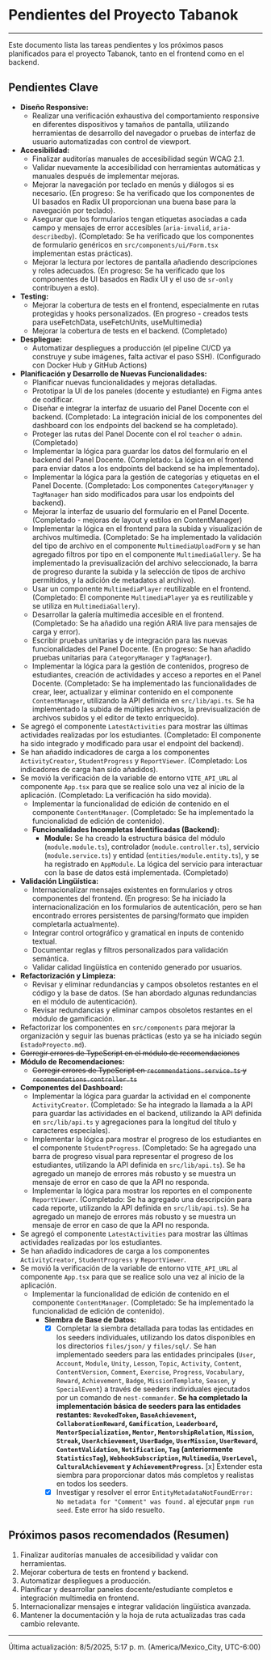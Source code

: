 # Pendientes del Proyecto Tabanok

---

Este documento lista las tareas pendientes y los próximos pasos planificados para el proyecto Tabanok, tanto en el frontend como en el backend.

## Pendientes Clave

- **Diseño Responsive:**
  - Realizar una verificación exhaustiva del comportamiento responsive en diferentes dispositivos y tamaños de pantalla, utilizando herramientas de desarrollo del navegador o pruebas de interfaz de usuario automatizadas con control de viewport.
- **Accesibilidad:**
  - Finalizar auditorías manuales de accesibilidad según WCAG 2.1.
  - Validar nuevamente la accesibilidad con herramientas automáticas y manuales después de implementar mejoras.
  - Mejorar la navegación por teclado en menús y diálogos si es necesario. (En progreso: Se ha verificado que los componentes de UI basados en Radix UI proporcionan una buena base para la navegación por teclado).
  - Asegurar que los formularios tengan etiquetas asociadas a cada campo y mensajes de error accesibles (`aria-invalid`, `aria-describedby`). (Completado: Se ha verificado que los componentes de formulario genéricos en `src/components/ui/Form.tsx` implementan estas prácticas).
  - Mejorar la lectura por lectores de pantalla añadiendo descripciones y roles adecuados. (En progreso: Se ha verificado que los componentes de UI basados en Radix UI y el uso de `sr-only` contribuyen a esto).
- **Testing:**
  - Mejorar la cobertura de tests en el frontend, especialmente en rutas protegidas y hooks personalizados. (En progreso - creados tests para useFetchData, useFetchUnits, useMultimedia)
  - Mejorar la cobertura de tests en el backend. (Completado)
- **Despliegue:**
  - Automatizar despliegues a producción (el pipeline CI/CD ya construye y sube imágenes, falta activar el paso SSH). (Configurado con Docker Hub y GitHub Actions)
- **Planificación y Desarrollo de Nuevas Funcionalidades:**
  - Planificar nuevas funcionalidades y mejoras detalladas.
  - Prototipar la UI de los paneles (docente y estudiante) en Figma antes de codificar.
  - Diseñar e integrar la interfaz de usuario del Panel Docente con el backend. (Completado: La integración inicial de los componentes del dashboard con los endpoints del backend se ha completado).
  - Proteger las rutas del Panel Docente con el rol `teacher` o `admin`. (Completado)
  - Implementar la lógica para guardar los datos del formulario en el backend del Panel Docente. (Completado: La lógica en el frontend para enviar datos a los endpoints del backend se ha implementado).
  - Implementar la lógica para la gestión de categorías y etiquetas en el Panel Docente. (Completado: Los componentes `CategoryManager` y `TagManager` han sido modificados para usar los endpoints del backend).
  - Mejorar la interfaz de usuario del formulario en el Panel Docente. (Completado - mejoras de layout y estilos en ContentManager)
  - Implementar la lógica en el frontend para la subida y visualización de archivos multimedia. (Completado: Se ha implementado la validación del tipo de archivo en el componente `MultimediaUploadForm` y se han agregado filtros por tipo en el componente `MultimediaGallery`. Se ha implementado la previsualización del archivo seleccionado, la barra de progreso durante la subida y la selección de tipos de archivo permitidos, y la adición de metadatos al archivo).
  - Usar un componente `MultimediaPlayer` reutilizable en el frontend. (Completado: El componente `MultimediaPlayer` ya es reutilizable y se utiliza en `MultimediaGallery`).
  - Desarrollar la galería multimedia accesible en el frontend. (Completado: Se ha añadido una región ARIA live para mensajes de carga y error).
  - Escribir pruebas unitarias y de integración para las nuevas funcionalidades del Panel Docente. (En progreso: Se han añadido pruebas unitarias para `CategoryManager` y `TagManager`).
  - Implementar la lógica para la gestión de contenidos, progreso de estudiantes, creación de actividades y acceso a reportes en el Panel Docente. (Completado: Se ha implementado las funcionalidades de crear, leer, actualizar y eliminar contenido en el componente `ContentManager`, utilizando la API definida en `src/lib/api.ts`. Se ha implementado la subida de múltiples archivos, la previsualización de archivos subidos y el editor de texto enriquecido).
- Se agregó el componente `LatestActivities` para mostrar las últimas actividades realizadas por los estudiantes. (Completado: El componente ha sido integrado y modificado para usar el endpoint del backend).
- Se han añadido indicadores de carga a los componentes `ActivityCreator`, `StudentProgress` y `ReportViewer`. (Completado: Los indicadores de carga han sido añadidos).
- Se movió la verificación de la variable de entorno `VITE_API_URL` al componente `App.tsx` para que se realice solo una vez al inicio de la aplicación. (Completado: La verificación ha sido movida).
  - Implementar la funcionalidad de edición de contenido en el componente `ContentManager`. (Completado: Se ha implementado la funcionalidad de edición de contenido).
  - **Funcionalidades Incompletas Identificadas (Backend):**
    - **Module:** Se ha creado la estructura básica del módulo (`module.module.ts`), controlador (`module.controller.ts`), servicio (`module.service.ts`) y entidad (`entities/module.entity.ts`), y se ha registrado en `AppModule`. La lógica del servicio para interactuar con la base de datos está implementada. (Completado)
- **Validación Lingüística:**
  - Internacionalizar mensajes existentes en formularios y otros componentes del frontend. (En progreso: Se ha iniciado la internacionalización en los formularios de autenticación, pero se han encontrado errores persistentes de parsing/formato que impiden completarla actualmente).
  - Integrar control ortográfico y gramatical en inputs de contenido textual.
  - Documentar reglas y filtros personalizados para validación semántica.
  - Validar calidad lingüística en contenido generado por usuarios.
- **Refactorización y Limpieza:**
  - Revisar y eliminar redundancias y campos obsoletos restantes en el código y la base de datos. (Se han abordado algunas redundancias en el módulo de autenticación).
  - Revisar redundancias y eliminar campos obsoletos restantes en el módulo de gamificación.
- Refactorizar los componentes en `src/components` para mejorar la organización y seguir las buenas prácticas (esto ya se ha iniciado según `EstadoProyecto.md`).
- ~~Corregir errores de TypeScript en el módulo de recomendaciones~~
- **Módulo de Recomendaciones:**
  - ~~Corregir errores de TypeScript en `recommendations.service.ts` y `recommendations.controller.ts`~~
- **Componentes del Dashboard:**
  - Implementar la lógica para guardar la actividad en el componente `ActivityCreator`. (Completado: Se ha integrado la llamada a la API para guardar las actividades en el backend, utilizando la API definida en `src/lib/api.ts` y agregaciones para la longitud del título y caracteres especiales).
  - Implementar la lógica para mostrar el progreso de los estudiantes en el componente `StudentProgress`. (Completado: Se ha agregado una barra de progreso visual para representar el progreso de los estudiantes, utilizando la API definida en `src/lib/api.ts`). Se ha agregado un manejo de errores más robusto y se muestra un mensaje de error en caso de que la API no responda.
  - Implementar la lógica para mostrar los reportes en el componente `ReportViewer`. (Completado: Se ha agregado una descripción para cada reporte, utilizando la API definida en `src/lib/api.ts`). Se ha agregado un manejo de errores más robusto y se muestra un mensaje de error en caso de que la API no responda.
- Se agregó el componente `LatestActivities` para mostrar las últimas actividades realizadas por los estudiantes.
- Se han añadido indicadores de carga a los componentes `ActivityCreator`, `StudentProgress` y `ReportViewer`.
- Se movió la verificación de la variable de entorno `VITE_API_URL` al componente `App.tsx` para que se realice solo una vez al inicio de la aplicación.
  - Implementar la funcionalidad de edición de contenido en el componente `ContentManager`. (Completado: Se ha implementado la funcionalidad de edición de contenido).
    - **Siembra de Base de Datos:**
      - [x] Completar la siembra detallada para todas las entidades en los seeders individuales, utilizando los datos disponibles en los directorios `files/json/` y `files/sql/`. Se han implementado seeders para las entidades principales (`User`, `Account`, `Module`, `Unity`, `Lesson`, `Topic`, `Activity`, `Content`, `ContentVersion`, `Comment`, `Exercise`, `Progress`, `Vocabulary`, `Reward`, `Achievement`, `Badge`, `MissionTemplate`, `Season`, y `SpecialEvent`) a través de seeders individuales ejecutados por un comando de `nest-commander`. **Se ha completado la implementación básica de seeders para las entidades restantes: `RevokedToken`, `BaseAchievement`, `CollaborationReward`, `Gamification`, `Leaderboard`, `MentorSpecialization`, `Mentor`, `MentorshipRelation`, `Mission`, `Streak`, `UserAchievement`, `UserBadge`, `UserMission`, `UserReward`, `ContentValidation`, `Notification`, `Tag` (anteriormente `StatisticsTag`), `WebhookSubscription`, `Multimedia`, `UserLevel`, `CulturalAchievement` y `AchievementProgress`.** [x] Extender esta siembra para proporcionar datos más completos y realistas en todos los seeders.
      - [x] Investigar y resolver el error `EntityMetadataNotFoundError: No metadata for "Comment" was found.` al ejecutar `pnpm run seed`. Este error ha sido resuelto.

## Próximos pasos recomendados (Resumen)

1.  Finalizar auditorías manuales de accesibilidad y validar con herramientas.
2.  Mejorar cobertura de tests en frontend y backend.
3.  Automatizar despliegues a producción.
4.  Planificar y desarrollar paneles docente/estudiante completos e integración multimedia en frontend.
5.  Internacionalizar mensajes e integrar validación lingüística avanzada.
6.  Mantener la documentación y la hoja de ruta actualizadas tras cada cambio relevante.

---

Última actualización: 8/5/2025, 5:17 p. m. (America/Mexico_City, UTC-6:00)
